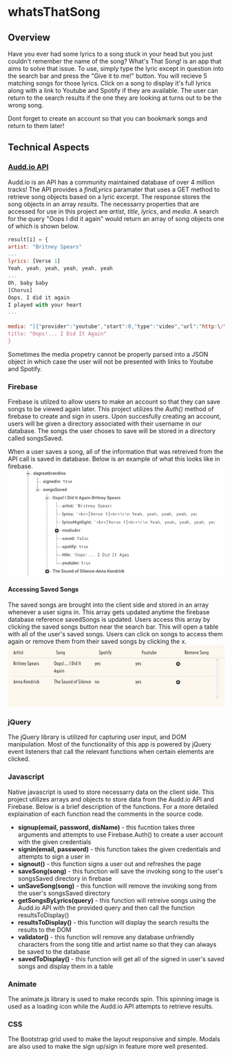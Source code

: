 # whatsThatSong
## Overview
Have you ever had some lyrics to a song stuck in your head but you just couldn't remember the name of the song? What's That Song! is an app that aims to solve that issue. To use, simply type the lyric except in question into the search bar and press the "Give it to me!" button. You will recieve 5 matching songs for those lyrics. Click on a song to display it's full lyrics along with a link to Youtube and Spotify if they are available. The user can return to the search results if the one they are looking at turns out to be the wrong song.  

Dont forget to create an account so that you can bookmark songs and return to them later! 
## Technical Aspects
### [Audd.io API](https://audd.io/)
Audd.io is an API has a community maintained database of over 4 million tracks! The API provides a *findLyrics* paramater that uses a GET method to retrieve song objects based on a lyric excerpt. The response stores the song objects in an array *results*. The necessarry properties that are accessed for use in this project are *artist*, *title*, *lyrics*, and *media*. A search for the query "Oops I did it again" would return an array of song objects one of which is shown below.
``` javascript
result[i] = {
artist: "Britney Spears"
...
lyrics: [Verse 1]
Yeah, yeah, yeah, yeah, yeah, yeah
...
Oh, baby baby
[Chorus]
Oops, I did it again
I played with your heart
...

media: "[{"provider":"youtube","start":0,"type":"video","url":"http:\/\/www.youtube.com\/watch?v=CduA0TULnow"},     {"provider":"apple_music","provider_id":"269969904","type":"audio","url":"https:\/\/itunes.apple.com\/lookup?entity=song&id=269969904"},  {"native_uri":"spotify:track:6naxalmIoLFWR0siv8dnQQ","provider":"spotify","type":"audio","url":"https:\/\/open.spotify.com\/track\/6naxalmIoLFWR0siv8dnQQ"}]"
title: "Oops!... I Did It Again"
}
```
Sometimes the media propetry cannot be properly parsed into a JSON object in which case the user will not be presented with links to Youtube and Spotify. 
### Firebase
Firebase is utilzed to allow users to make an account so that they can save songs to be viewed again later. This project utilizes the *Auth()* method of firebase to create and sign in users. Upon succesfully creating an account, users will be given a directory associated with their username in our database. The songs the user choses to save will be stored in a directory called songsSaved.

When a user saves a song, all of the information that was retreived from the API call is saved in database. Below is an example of what this looks like in firebase. 
![Firebase Structure](assets/images/whatsthatsongFBExample.png)
#### Accessing Saved Songs
The saved songs are brought into the client side and stored in an array whenever a user signs in. This array gets updated anytime the firebase database reference savedSongs is updated. Users access this array by clicking the saved songs button near the search bar. This will open a table with all of the user's saved songs. Users can click on songs to access them again or remove them from their saved songs by clicking the x. 
![Saved Songs Table](assets/images/whatsthatsongSavedTB.png)
### jQuery
The jQuery library is utilized for capturing user input, and DOM manipulation. Most of the functionality of this app is powered by jQuery event listeners that call the relevant functions when certain elements are clicked. 
### Javascript
Native javascript is used to store necessarry data on the client side. This project utilizes arrays and objects to store data from the Audd.io API and Firebase. Below is a brief description of the functions. For a more detailed explaination of each function read the comments in the source code.
* **signup(email, password, disName)** - this fucntion takes three arguments and attempts to use Firebase.Auth() to create a user account with the given credentials
* **signin(email, password)** - this function takes the given credentials and attempts to sign a user in 
* **signout()** - this function signs a user out and refreshes the page
* **saveSong(song)** - this function will save the invoking song to the user's songsSaved directory in firebase
* **unSaveSong(song)** - this function will remove the invoking song from the user's songsSaved directory
* **getSongsByLyrics(query)** - this function will retreive songs using the Audd.io API with the provided query and then call the function resultsToDisplay()
* **resultsToDisplay()** - this function will display the search results the results to the DOM
* **validator()** - this function will remove any database unfriendly characters from the song title and artist name so that they can always be saved to the database
* **savedToDisplay()** - this function will get all of the signed in user's saved songs and display them in a table

### Animate
The animate.js library is used to make records spin. This spinning image is used as a loading icon while the Audd.io API attempts to retrieve results. 

### CSS
The Bootstrap grid used to make the layout responsive and simple. Modals are also used to make the sign up/sign in feature more well presented. 


